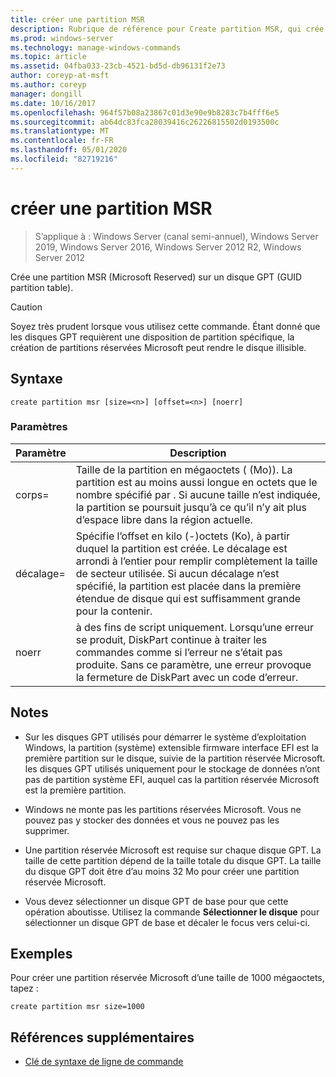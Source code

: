 ```yaml
---
title: créer une partition MSR
description: Rubrique de référence pour Create partition MSR, qui crée une partition MSR (Microsoft Reserved) sur un disque GPT (GUID partition table).
ms.prod: windows-server
ms.technology: manage-windows-commands
ms.topic: article
ms.assetid: 04fba033-23cb-4521-bd5d-db96131f2e73
author: coreyp-at-msft
ms.author: coreyp
manager: dongill
ms.date: 10/16/2017
ms.openlocfilehash: 964f57b08a23867c01d3e90e9b8283c7b4fff6e5
ms.sourcegitcommit: ab64dc83fca28039416c26226815502d0193500c
ms.translationtype: MT
ms.contentlocale: fr-FR
ms.lasthandoff: 05/01/2020
ms.locfileid: "82719216"
---
```

# <a name="create-partition-msr"></a>créer une partition MSR

> S’applique à : Windows Server (canal semi-annuel), Windows Server 2019, Windows Server 2016, Windows Server 2012 R2, Windows Server 2012

Crée une partition MSR (Microsoft Reserved) sur un disque GPT (GUID partition table).
  
> [!CAUTION]  
> Soyez très prudent lorsque vous utilisez cette commande. Étant donné que les disques GPT requièrent une disposition de partition spécifique, la création de partitions réservées Microsoft peut rendre le disque illisible.
  
## <a name="syntax"></a>Syntaxe  
  
```  
create partition msr [size=<n>] [offset=<n>] [noerr]  
```  
  
### <a name="parameters"></a>Paramètres  
  
|  Paramètre  |                                                                                                                         Description                                                                                                                         |
|-------------|-------------------------------------------------------------------------------------------------------------------------------------------------------------------------------------------------------------------------------------------------------------|
|  corps\=<n>  |               Taille de la partition en mégaoctets ( \(Mo\)). La partition est au moins aussi longue en octets que le nombre spécifié par <n>. Si aucune taille n’est indiquée, la partition se poursuit jusqu’à ce qu’il n’y ait plus d’espace libre dans la région actuelle.               |
| décalage\=<n> | Spécifie l’offset en kilo \(-\)octets (Ko), à partir duquel la partition est créée. Le décalage est arrondi à l’entier pour remplir complètement la taille de secteur utilisée. Si aucun décalage n’est spécifié, la partition est placée dans la première étendue de disque qui est suffisamment grande pour la contenir. |
|    noerr    |                            à des fins de script uniquement. Lorsqu’une erreur se produit, DiskPart continue à traiter les commandes comme si l’erreur ne s’était pas produite. Sans ce paramètre, une erreur provoque la fermeture de DiskPart avec un code d’erreur.                             |
  
## <a name="remarks"></a>Notes   
  
-   Sur les disques GPT utilisés pour démarrer le système d’exploitation Windows, la partition \(système\) extensible firmware interface EFI est la première partition sur le disque, suivie de la partition réservée Microsoft. les disques GPT utilisés uniquement pour le stockage de données n’ont pas de partition système EFI, auquel cas la partition réservée Microsoft est la première partition.  
  
-   Windows ne monte pas les partitions réservées Microsoft. Vous ne pouvez pas y stocker des données et vous ne pouvez pas les supprimer.  
  
-   Une partition réservée Microsoft est requise sur chaque disque GPT. La taille de cette partition dépend de la taille totale du disque GPT. La taille du disque GPT doit être d’au moins 32 Mo pour créer une partition réservée Microsoft.  
  
-   Vous devez sélectionner un disque GPT de base pour que cette opération aboutisse. Utilisez la commande **Sélectionner le disque** pour sélectionner un disque GPT de base et décaler le focus vers celui-ci.  
  
## <a name="examples"></a>Exemples  
Pour créer une partition réservée Microsoft d’une taille de 1000 mégaoctets, tapez :  
  
```  
create partition msr size=1000  
```  
  
## <a name="additional-references"></a>Références supplémentaires  
- [Clé de syntaxe de ligne de commande](command-line-syntax-key.md)  
  

  

